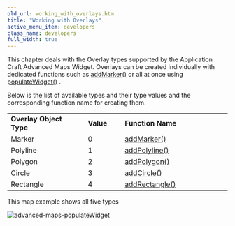 ```yaml
---
old_url: working_with_overlays.htm
title: "Working with Overlays"
active_menu_item: developers
class_name: developers
full_width: true
---
```



This chapter deals with the Overlay types supported by the Application Craft Advanced Maps Widget. Overlays can be created individually with dedicated functions such as [addMarker()](/developers/documentation/scripting-apis/client-api/widget-object-functions/advanced-maps/addmarker) or all at once using [populateWidget()](/developers/documentation/product-guide/advanced-important-widgets/google-v3-maps-widget/using-populatewidget) .

Below is the list of available types and their type values and the corresponding function name for creating them.

<table>
<tr>
<td width="182">
  <strong>Overlay Object Type</strong>

</td>
<td width="8">
</td>
<td width="85">
  <strong>Value</strong>

</td>
<td width="301">
  <strong>Function Name</strong>

</td>
</tr>
<tr>
<td width="182">
Marker

</td>
<td width="8">
</td>
<td width="85">
0

</td>
<td width="301">
  <a href="/developers/documentation/scripting-apis/client-api/widget-object-functions/advanced-maps/addmarker">addMarker()</a>

</td>
</tr>
<tr>
<td width="182">
Polyline

</td>
<td width="8">
</td>
<td width="85">
1

</td>
<td width="301">
  <a href="/developers/documentation/scripting-apis/client-api/widget-object-functions/advanced-maps/addpolyline">addPolyline()</a>

</td>
</tr>
<tr>
<td width="182">
Polygon

</td>
<td width="8">
</td>
<td width="85">
2

</td>
<td width="301">
  <a href="/developers/documentation/scripting-apis/client-api/widget-object-functions/advanced-maps/addpolygon">addPolygon()</a>

</td>
</tr>
<tr>
<td width="182">
Circle

</td>
<td width="8">
</td>
<td width="85">
3

</td>
<td width="301">
  <a href="/developers/documentation/scripting-apis/client-api/widget-object-functions/advanced-maps/addcircle">addCircle()</a>

</td>
</tr>
<tr>
<td width="182">
Rectangle

</td>
<td width="8">
</td>
<td width="85">
4

</td>
<td width="301">
  <a href="/developers/documentation/scripting-apis/client-api/widget-object-functions/advanced-maps/addrectangle">addRectangle()</a>

</td>
</tr>
</table>

This map example shows all five types

![advanced-maps-populateWidget](/img/docs/advanced-maps-populatewidget.png)

